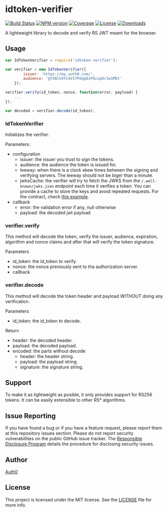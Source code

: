 # idtoken-verifier

[![Build Status][circleci-image]][circleci-url]
[![NPM version][npm-image]][npm-url]
[![Coverage][codecov-image]][codecov-url]
[![License][license-image]][license-url]
[![Downloads][downloads-image]][downloads-url]

A lightweight library to decode and verify RS JWT meant for the browser.

## Usage

```js
var IdTokenVerifier = require('idtoken-verifier');

var verifier = new IdTokenVerifier({
        issuer: 'https://my.auth0.com/',
        audience: 'gYSNlU4YC4V1YPdqq8zPQcup6rJw1Mbt'
    });

verifier.verify(id_token, nonce, function(error, payload) {
    ...
});

var decoded = verifier.decode(id_token);
```

### IdTokenVerifier

Initializes the verifier.

Parameters:
- configuration
    + issuer: the issuer you trust to sign the tokens.
    + audience: the audience the token is issued for.
    + leeway: when there is a clock skew times between the signing and verifying servers. The leeway should not be biger than a minute.
    + jwksCache: the verifier will try to fetch the JWKS from the `/.well-known/jwks.json` endpoint each time it verifies a token. You can provide a cache to store the keys and avoid repeated requests. For the contract, check [this example](https://github.com/auth0/jwt-js-rsa-verification/blob/master/src/helpers/dummy-cache.js).
- callback
    + error: the validation error if any, null otherwise
    + payload: the decoded jwt payload

### verifier.verify

This method will decode the token, verify the issuer, audience, expiration, algorithm and nonce claims and after that will verify the token signature.

Parameters
- id_token: the id_token to verify.
- nonce: the nonce previously sent to tha authorization server.
- callback

### verifier.decode

This method will decode the token header and payload *WITHOUT* doing any verification.

Parameters
- id_token: the id_token to decode.

Return
- header: the decoded header.
- payload: the decoded payload.
- encoded: the parts without decode
    + header: the header string.
    + payload: the payload string.
    + signature: the signature string.

## Support

To make it as lightweight as posible, it only provides support for RS256 tokens. It can be easily extensible to other RS* algorithms.

## Issue Reporting

If you have found a bug or if you have a feature request, please report them at this repository issues section. Please do not report security vulnerabilities on the public GitHub issue tracker. The [Responsible Disclosure Program](https://auth0.com/whitehat) details the procedure for disclosing security issues.

## Author

[Auth0](https://auth0.com)

## License

This project is licensed under the MIT license. See the [LICENSE](LICENSE) file for more info.

<!-- Vaaaaarrrrsss -->

[npm-image]: https://img.shields.io/npm/v/idtoken-verifier.svg?style=flat-square
[npm-url]: https://npmjs.org/package/idtoken-verifier
[circleci-image]: http://img.shields.io/circleci/project/github/auth0/idtoken-verifier.svg?branch=master&style=flat-square
[circleci-url]: https://circleci.com/gh/auth0/idtoken-verifier
[codecov-image]: https://img.shields.io/codecov/c/github/auth0/idtoken-verifier.svg?style=flat-square
[codecov-url]: https://codecov.io/github/auth0/idtoken-verifier?branch=master
[license-image]: http://img.shields.io/npm/l/idtoken-verifier.svg?style=flat-square
[license-url]: #license
[downloads-image]: http://img.shields.io/npm/dm/idtoken-verifier.svg?style=flat-square
[downloads-url]: https://npmjs.org/package/idtoken-verifier